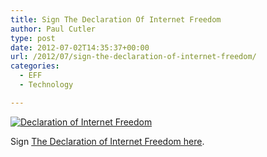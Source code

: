 ```yaml
---
title: Sign The Declaration Of Internet Freedom
author: Paul Cutler
type: post
date: 2012-07-02T14:35:37+00:00
url: /2012/07/sign-the-declaration-of-internet-freedom/
categories:
  - EFF
  - Technology

---
```

[<img src="https://i0.wp.com/cdn.techdirt.com/i/net-declaration.png?w=700" title="Declaration of Internet Freedom" data-recalc-dims="1" />][1]

Sign [The Declaration of Internet Freedom here][2].

 [1]: http://www.techdirt.com/netdeclaration
 [2]: http://www.internetdeclaration.org/freedom